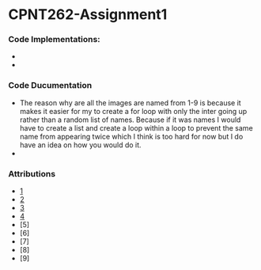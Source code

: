 # CPNT262-Assignment1
### Code Implementations:
- 
- 
### Code Ducumentation
- The reason why are all the images are named from 1-9 is because it makes it easier for my to create a for loop with only the inter going up rather than a random list of names. Because if it was names I would have to create a list and create a loop within a loop to prevent the same name from appearing twice which I think is too hard for now but I do have an idea on how you would do it.
- 

### Attributions 
- [1](https://images.app.goo.gl/htg1ZeMyFrsepNhx5)
- [2](https://www.destinypedia.com/The_Final_Shape#/media/File:FinalShapePoster1.jpg)
- [3](https://blog.playstation.com/tachyon/2023/02/f321c065cf3f405b6d0ac06fd5a550d6a95b5a5e-scaled.jpg?resize=1088%2C612&crop_strategy=smart&zoom=1.5)
- [4](https://4kwallpapers.com/games/marvels-spider-man-12968.html)
- [5]
- [6]
- [7]
- [8]
- [9]